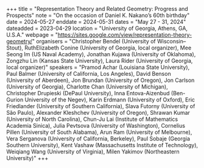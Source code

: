+++
title = "Representation Theory and Related Geometry: Progress and Prospects"
note = "On the occasion of Daniel K. Nakano’s 60th birthday"
date = 2024-05-27
enddate = 2024-05-31
dates = "May 27 - 31, 2024"
dateadded = 2023-04-29
location = "University of Georgia, Athens, GA, U.S.A."
webpage = "https://sites.google.com/view/representation-theory-geometry/"
organisers = "Christopher Bendel (University of Wisconsin–Stout), RuthElizabeth Conine (University of Georgia, local organizer), Mee Seong Im (US Naval Academy), Jonathan Kujawa (University of Oklahoma), Zongzhu Lin (Kansas State University), Laura Rider (University of Georgia, local organizer)"
speakers = "Pramod Achar (Louisiana State University), Paul Balmer (University of California, Los Angeles), David Benson (University of Aberdeen), Jon Brundan (University of Oregon), Jon Carlson (University of Georgia), Charlotte Chan (University of Michigan), Christopher Drupieski (DePaul University), Inna Entova-Aizenbud (Ben-Gurion University of the Negev), Karin Erdmann (University of Oxford), Eric Friedlander (University of Southern California), Slava Futorny (University of São Paulo), Alexander Kleshchev (University of Oregon), Shrawan Kumar (University of North Carolina), Chun-Ju Lai (Institute of Mathematics Academia Sinica), Julia Pevtsova (University of Washington), Cornelius Pillen (University of South Alabama), Arun Ram (University of Melbourne), Vera Serganova (University of California, Berkeley), Paul Sobaje (Georgia Southern University), Kent Vashaw (Massachusetts Institute of Technology), Weiqiang Wang (University of Virginia), Milen Yakimov (Northeastern University)"
+++
